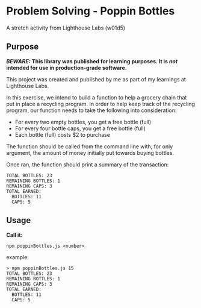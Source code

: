 # Problem Solving - Poppin Bottles

A stretch activity from Lighthouse Labs (w01d5)

## Purpose

**_BEWARE:_ This library was published for learning purposes. It is _not_ intended for use in production-grade software.**

This project was created and published by me as part of my learnings at Lighthouse Labs.

In this exercise, we intend to build a function to help a grocery chain that put in place a recycling program. In order to help keep track of the recycling program, our function needs to take the following into consideration:

* For every two empty bottles, you get a free bottle (full)
* For every four bottle caps, you get a free bottle (full)
* Each bottle (full) costs $2 to purchase

The function should be called from the command line with, for only argument, the amount of money initially put towards buying bottles.

Once ran, the function should print a summary of the transaction:
```
TOTAL BOTTLES: 23
REMAINING BOTTLES: 1
REMAINING CAPS: 3
TOTAL EARNED:
  BOTTLES: 11
  CAPS: 5
```

## Usage

**Call it:**

`npm poppinBottles.js <number>`

  example:
```
> npm poppinBottles.js 15
TOTAL BOTTLES: 23
REMAINING BOTTLES: 1
REMAINING CAPS: 3
TOTAL EARNED:
  BOTTLES: 11
  CAPS: 5
```